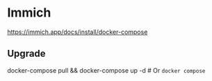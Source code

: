 # Immich

https://immich.app/docs/install/docker-compose

## Upgrade
docker-compose pull && docker-compose up -d # Or `docker compose`


